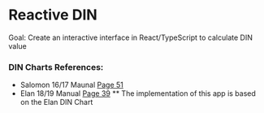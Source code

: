 # Reactive DIN
Goal: Create an interactive interface in React/TypeScript to calculate DIN value



### DIN Charts References:
- Salomon 16/17 Maunal [Page 51](http://salomontechnician.com/uploads/Salomon_technical_manual_alpine_16_17.pdf)
- Elan 18/19 Manual [Page 39](http://www.elansports.ca/en/Catalog/Elan%20technical%20Manual%202018%2019%20English.pdf)
** The implementation of this app is based on the Elan DIN Chart

